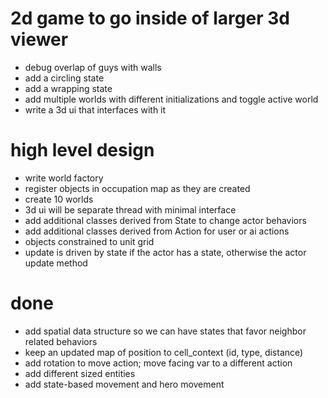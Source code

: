 # 2d game to go inside of larger 3d viewer
* debug overlap of guys with walls 
* add a circling state
* add a wrapping state
* add multiple worlds with different initializations and toggle active world
* write a 3d ui that interfaces with it 

# high level design
* write world factory
* register objects in occupation map as they are created
* create 10 worlds
* 3d ui will be separate thread with minimal interface
* add additional classes derived from State to change actor behaviors
* add additional classes derived from Action for user or ai actions 
* objects constrained to unit grid
* update is driven by state if the actor has a state, otherwise the actor update method 

# done
* add spatial data structure so we can have states that favor neighbor related behaviors 
* keep an updated map of position to cell_context (id, type, distance)
* add rotation to move action; move facing var to a different action 
* add different sized entities
* add state-based movement and hero movement

